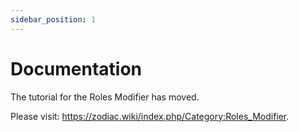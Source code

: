 ```yaml
---
sidebar_position: 1
---
```


# Documentation 

The tutorial for the Roles Modifier has moved. 

Please visit: https://zodiac.wiki/index.php/Category:Roles_Modifier.